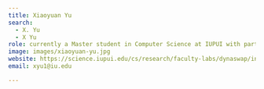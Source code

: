 ```yaml
---
title: Xiaoyuan Yu
search:
  - X. Yu
  - X Yu
role: currently a Master student in Computer Science at IUPUI with particular interest for security.
image: images/xiaoyuan-yu.jpg
website: https://science.iupui.edu/cs/research/faculty-labs/dynaswap/index.html
email: xyu1@iu.edu

---
```

